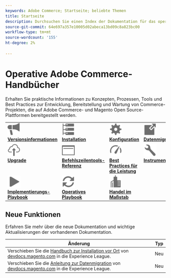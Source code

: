```yaml
---
keywords: Adobe Commerce; Startseite; beliebte Themen
title: Startseite
description: Durchsuchen Sie einen Index der Dokumentation für das operationelle Adobe Commerce-Produkt.
source-git-commit: 64e697a357e10005d02abeca13bd09c8a823bc00
workflow-type: tm+mt
source-wordcount: '155'
ht-degree: 2%

---
```



# Operative Adobe Commerce-Handbücher

Erhalten Sie praktische Informationen zu Konzepten, Prozessen, Tools und Best Practices zur Entwicklung, Bereitstellung und Wartung von Commerce-Projekten, die auf Adobe Commerce- und Magento Open Source-Plattformen bereitgestellt werden.

<table>
<tr>
  <td valign="top">
    <a href="https://devdocs.magento.com/guides/v2.4/release-notes/bk-release-notes.html">
      <img alt="Versionsinformationen" src="../assets/icons/promote.svg" width="40" height="40"/>
    </a>
    <div>
      <a href="https://devdocs.magento.com/guides/v2.4/release-notes/bk-release-notes.html"><strong>Versionsinformationen</strong></a>
    </div>
  </td>
  <td valign="top">
    <a href="../installation/overview.md">
      <img alt="Installation" src="../assets/icons/servers.svg" width="40" height="40"/>
    </a>
    <div>
      <a href="../installation/overview.md"><strong>Installation</strong></a>
    </div>
  </td>
  <td valign="top">
    <a href="../configuration/overview.md">
      <img alt="Konfiguration" src="../assets/icons/settings.svg" width="40" height="40"/>
    </a>
    <div>
      <a href="../configuration/overview.md"><strong>Konfiguration</strong></a>
    </div>
  </td>
  <td valign="top">
    <a href="../tools/data-migration-tool/how-migration-works.md">
      <img alt="Datenmigration" src="../assets/icons/move-to.svg" width="40" height="40"/>
    </a>
    <div>
      <a href="../tools/data-migration-tool/how-migration-works.md"><strong>Datenmigration</strong></a>
    </div>
  </td>
</tr>
<tr>
  <td valign="top">
    <a href="../upgrade/overview.md">
      <img alt="Upgrade" src="../assets/icons/upload-cloud.svg" width="40" height="40"/>
    </a>
    <div>
      <a href="../upgrade/overview.md"><strong>Upgrade</strong></a>
    </div>
  </td>
  <td valign="top">
    <a href="https://devdocs.magento.com/guides/v2.4/reference/cli/magento.html">
       <img alt="Referenz zu Befehlszeilen-Tools" src="../assets/icons/page-rule.svg" width="40" height="40"/>
    </a>
    <div>
      <a href="https://devdocs.magento.com/guides/v2.4/reference/cli/magento.html"><strong>Befehlszeilentools-Referenz</strong></a>
    </div>
  </td>
  <td valign="top">
    <a href="../performance/overview.md">
       <img alt="Leistung" src="../assets/icons/gauge.svg" width="40" height="40"/>
    </a>
    <div>
      <a href="../performance/overview.md"><strong>Best Practices für die Leistung</strong></a>
    </div>
  </td>
  <td valign="top">
    <a href="../tools/overview.md">
       <img alt="Instrumente" src="../assets/icons/wrench.svg" width="40" height="40"/>
    </a>
    <div>
      <a href="../tools/overview.md"><strong>Instrumente</strong></a>
    </div>
  </td>
</tr>
<tr>
  <td valign="top">
    <a href="../implementation-playbook/overview.md">
      <img alt="Implementierung" src="../assets/icons/play.svg" width="40" height="40"/>
    </a>
    <div>
      <a href="../implementation-playbook/overview.md"><strong>Implementierungs-Playbook</strong></a>
    </div>
  </td>
  <td valign="top">
    <a href="../operational-playbook/overview.md">
       <img alt="Aktivitäten" src="../assets/icons/refresh.svg" width="40" height="40"/>
    </a>
    <div>
      <a href="../operational-playbook/overview.md"><strong>Operatives Playbook</strong></a>
    </div>
  </td>
  <td valign="top">
    <a href="../operational-playbook/overview.md">
       <img alt="Unternehmen" src="../assets/icons/enterprise.svg" width="40" height="40"/>
    </a>
    <div>
      <a href="../commerce-at-scale/overview.md"><strong>Handel im Maßstab</strong></a>
    </div>
  </td>
</tr>
</table>

## Neue Funktionen

Erfahren Sie mehr über die neue Dokumentation und wichtige Aktualisierungen der vorhandenen Dokumentation.

| Änderung | Typ |
|----------------------------------------------------------------------------------------------------------------------------------------|--------------|
| Verschieben Sie die [Handbuch zur Installation vor Ort](../installation/overview.md) von [devdocs.magento.com](https://devdocs.magento.com/guides/v2.4/install-gde/install-flow-diagram.html) in die Experience League. | Neu |
| Verschieben Sie die [Anleitung zur Datenmigration](../tools/data-migration-tool/how-migration-works.md) von [devdocs.magento.com](https://devdocs.magento.com/guides/v2.4/migration/bk-migration-guide.html) in die Experience League. | Neu |

